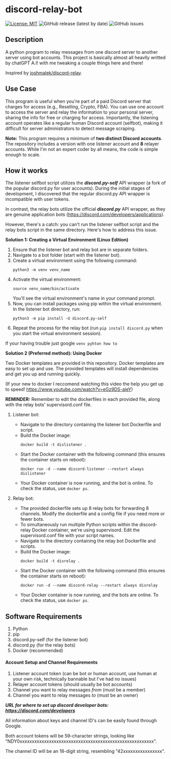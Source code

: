 # discord-relay-bot


[![License: MIT](https://img.shields.io/badge/License-MIT-yellow.svg)](https://opensource.org/licenses/MIT)
![GitHub release (latest by date)](https://img.shields.io/github/v/release/danik9/discord-relay-bot)
![GitHub issues](https://img.shields.io/github/issues/danik9/discord-relay-bot)


## Description
A python program to relay messages from one discord server to another server using bot accounts. This project is basically almost all heavlly writted by chatGPT A.I! with me tweaking a couple things here and there!

Inspired by [joshmalek/discord-relay](https://github.com/joshmalek/discord-relay).

## Use Case
This program is useful when you're part of a paid Discord server that charges for access (e.g., Reselling, Crypto, FBA). You can use one account to access the server and relay the information to your personal server, sharing the info for free or charging for access. Importantly, the listening account operates like a regular human Discord account (selfbot), making it difficult for server administrators to detect message scraping.

**Note:** This program requires a minimum of **two distinct Discord accounts**. The repository includes a version with one listener account and **8** relayer accounts. While I'm not an expert coder by all means, the code is simple enough to scale.

## How it works
The listener selfbot script utilizes the ***discord.py-self*** API wrapper (a fork of the popular discord.py for user accounts). During the initial stages of development, I discovered that the regular discord.py API wrapper is incompatible with user tokens.

In contrast, the relay bots utilize the official ***discord.py*** API wrapper, as they are genuine application bots (https://discord.com/developers/applications).

However, there's a catch: you can't run the listener selfbot script and the relay bots script in the same directory. Here's how to address this issue.

**Solution 1: Creating a Virtual Environment (Linux Edition)**

1. Ensure that the listener bot and relay bot are in separate folders.
2. Navigate to a bot folder (start with the listener bot).
3. Create a virtual environment using the following command:
   ```
   python3 -m venv venv_name
   ```
4. Activate the virtual environment:
   ```
   source venv_name/bin/activate
   ```
   You'll see the virtual environment's name in your command prompt.
5. Now, you can install packages using pip within the virtual environment. In the listener bot directory, run:
   ```
   python3 -m pip install -U discord.py-self
   ```
6. Repeat the process for the relay bot (run `pip install discord.py` when you start the virtual environment session).

If your having trouble just google `venv pyhton how to`




**Solution 2 (Preferred method): Using Docker**

Two Docker templates are provided in this repository. Docker templates are easy to set up and use. The provided templates will install dependencies and get you up and running quickly.

(If your new to docker I reccomend watching this video the help you get up to speed! https://www.youtube.com/watch?v=eGz9DS-aIeY)


**REMINDER:** Remember to edit the dockerfiles in each provided file, along with the relay bots' supervisord.conf file.

1. Listener bot:
   - Navigate to the directory containing the listener bot Dockerfile and script.
   - Build the Docker image:
     ```
     docker build -t dislistener .
     ```
   - Start the Docker container with the following command (this ensures the container starts on reboot):
     ```
     docker run -d --name discord-listener --restart always dislistener
     ```
   - Your Docker container is now running, and the bot is online. To check the status, use `docker ps`.

2. Relay bot:
   - The provided dockerfile sets up 8 relay bots for forwarding 8 channels. Modify the dockerfile and a config file if you need more or fewer bots.
   - To simultaneously run multiple Python scripts within the discord-relay Docker container, we're using supervisord. Edit the supervisord.conf file with your script names.
   - Navigate to the directory containing the relay bot Dockerfile and scripts.
   - Build the Docker image:
     ```
     docker build -t disrelay .
     ```
   - Start the Docker container with the following command (this ensures the container starts on reboot):
     ```
     docker run -d --name discord-relay --restart always disrelay
     ```
   - Your Docker container is now running, and the bots are online. To check the status, use `docker ps`.

## Software Requirements
1. Python
2. pip
3. discord.py-self (for the listener bot)
4. discord.py (for the relay bots)
5. Docker (recommended)

#### Account Setup and Channel Requirements
1. Listener account token (can be bot or human account, use human at your own risk, technically bannable but I've had no issues)
2. Relayer account tokens (should usually be bot accounts)
3. Channel you want to relay messages *from* (must be a member)
4. Channel you want to relay messages *to* (must be an owner)

***URL for where to set up discord developer bots: https://discord.com/developers***

All information about keys and channel ID's can be easily found through Google.

Both account tokens will be 59-character strings, looking like "NDY0xxxxxxxxxxxxxxxxxxxxxxxxxxxxxxxxxxxxxxxxxxxxxxxxxxxxxxx".

The channel ID will be an 18-digit string, resembling "42xxxxxxxxxxxxxxxx".
